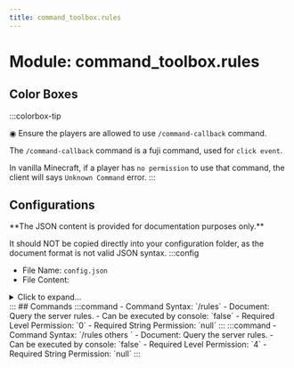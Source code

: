 ```yaml
---
title: command_toolbox.rules
---
```



# Module: command_toolbox.rules

## Color Boxes

:::colorbox-tip

◉ Ensure the players are allowed to use `/command-callback` command.

The `/command-callback` command is a fuji command, used for `click event`.

In vanilla Minecraft, if a player has `no permission` to use that command, the client will says `Unknown Command` error.
:::

## Configurations
<Admonition type="warning" icon="" title="">
**The JSON content is provided for documentation purposes only.**

It should NOT be copied directly into your configuration folder, as the document format is not valid JSON syntax.
</Admonition>
:::config
- File Name: `config.json`
- File Content: 
<details>

<summary>Click to expand...</summary>

```json showLineNumbers title="config/fuji/modules/command_toolbox/rules/config.json"
{
  "rules": "<blue>===== custom text =====\nHello <orange>%player:name%</orange>, you are in <orange>%world:name%</orange> now.\n<hover:show_text:'you see me!'>Hover me</hover>\n<click:run_command:'/back'>click me to run `/back` command</click>\n<newpage><blue>This is the second page!\n<click:suggest_command:'/back'>click me to suggest /back command (This doesn't work inside a book)</click>\n<insert:'hello'>shift + click me to insert \"hello\" (This doesn't work inside a book)</insert>\n<click:open_url:'https://placeholders.pb4.eu/user/text-format/'>click me to open the url</click>\n<newpage>This is the third page!\n<bold><click:change_page:'1'>click me to the first page</click></bold>\n<orange>You can press `<keybind:'key.jump'>` key to jump!</orange>\n<gradient:red:green:blue>This is gradient text.</gradient>\n<rb>The rainbow text</rb>\n<newpage>The end.\n"
}
```
</details>
:::
## Commands
:::command
- Command Syntax: `/rules`
- Document: Query the server rules.
- Can be executed by console: `false`
- Required Level Permission: `0`
- Required String Permission: `null`
:::
:::command
- Command Syntax: `/rules others <PlayerCollection others>`
- Document: Query the server rules.
- Can be executed by console: `false`
- Required Level Permission: `4`
- Required String Permission: `null`
:::
